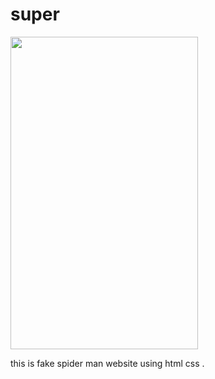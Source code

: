 # super

<img src="https://github.com/AnkitSin24/super/assets/89828727/4fc16efa-93a5-49ea-ac29-f47b22dcac3d"
 width="300" height="500">



this is fake spider man website using html css .

